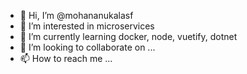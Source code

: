 - 👋 Hi, I’m @mohananukalasf
- 👀 I’m interested in microservices
- 🌱 I’m currently learning docker, node, vuetify, dotnet
- 💞️ I’m looking to collaborate on ...
- 📫 How to reach me ...

<!---
mohananukalasf/mohananukalasf is a ✨ special ✨ repository because its `README.md` (this file) appears on your GitHub profile.
You can click the Preview link to take a look at your changes.
--->

